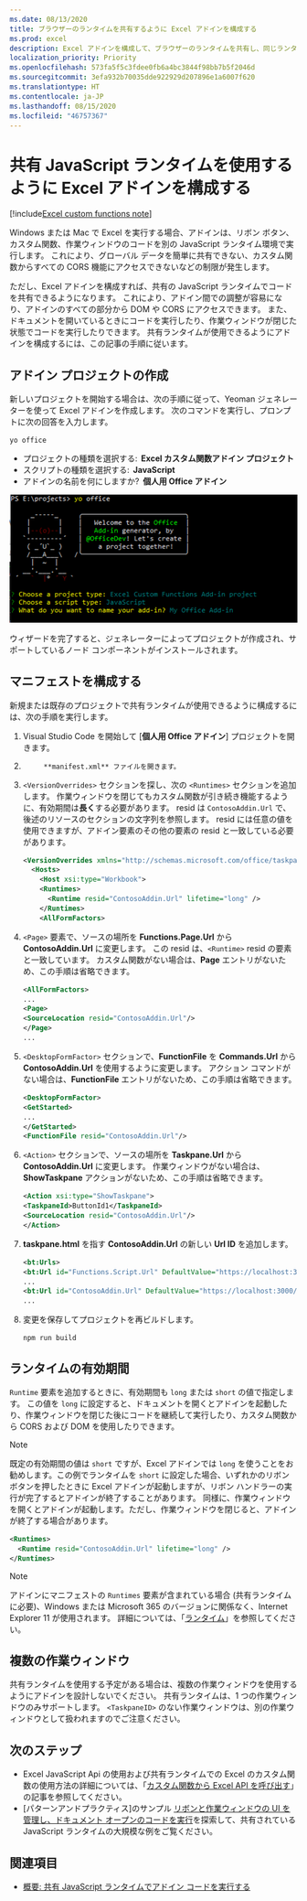 ```yaml
---
ms.date: 08/13/2020
title: ブラウザーのランタイムを共有するように Excel アドインを構成する
ms.prod: excel
description: Excel アドインを構成して、ブラウザーのランタイムを共有し、同じランタイムでリボン、作業ウィンドウ、カスタム関数のコードを実行できるようにします。
localization_priority: Priority
ms.openlocfilehash: 573fa5f5c3fdee0fb6a4bc3844f98bb7b5f2046d
ms.sourcegitcommit: 3efa932b70035dde922929d207896e1a6007f620
ms.translationtype: HT
ms.contentlocale: ja-JP
ms.lasthandoff: 08/15/2020
ms.locfileid: "46757367"
---
```

# <a name="configure-your-excel-add-in-to-use-a-shared-javascript-runtime"></a>共有 JavaScript ランタイムを使用するように Excel アドインを構成する

[!include[Excel custom functions note](../includes/excel-custom-functions-note.md)]

Windows または Mac で Excel を実行する場合、アドインは、リボン ボタン、カスタム関数、作業ウィンドウのコードを別の JavaScript ランタイム環境で実行します。 これにより、グローバル データを簡単に共有できない、カスタム関数からすべての CORS 機能にアクセスできないなどの制限が発生します。

ただし、Excel アドインを構成すれば、共有の JavaScript ランタイムでコードを共有できるようになります。 これにより、アドイン間での調整が容易になり、アドインのすべての部分から DOM や CORS にアクセスできます。 また、ドキュメントを開いているときにコードを実行したり、作業ウィンドウが閉じた状態でコードを実行したりできます。 共有ランタイムが使用できるようにアドインを構成するには、この記事の手順に従います。

## <a name="create-the-add-in-project"></a>アドイン プロジェクトの作成

新しいプロジェクトを開始する場合は、次の手順に従って、Yeoman ジェネレーターを使って Excel アドインを作成します。 次のコマンドを実行し、プロンプトに次の回答を入力します。

```command line
yo office
```

- プロジェクトの種類を選択する:  **Excel カスタム関数アドイン プロジェクト**
- スクリプトの種類を選択する:  **JavaScript**
- アドインの名前を何にしますか?  **個人用 Office アドイン**

![アドイン プロジェクトを作成するための Office からのプロンプトへ応答するスクリーンショット。](../images/yo-office-excel-project.png)

ウィザードを完了すると、ジェネレーターによってプロジェクトが作成され、サポートしているノード コンポーネントがインストールされます。

## <a name="configure-the-manifest"></a>マニフェストを構成する

新規または既存のプロジェクトで共有ランタイムが使用できるように構成するには、次の手順を実行します。

1. Visual Studio Code を開始して [**個人用 Office アドイン**] プロジェクトを開きます。
2. 
            **manifest.xml** ファイルを開きます。
3. `<VersionOverrides>` セクションを探し、次の `<Runtimes>` セクションを追加します。 作業ウィンドウを閉じてもカスタム関数が引き続き機能するように、有効期間は**長く**する必要があります。 resid は `ContosoAddin.Url` で、後述のリソースのセクションの文字列を参照します。 resid には任意の値を使用できますが、アドイン要素のその他の要素の resid と一致している必要があります。

   ```xml
   <VersionOverrides xmlns="http://schemas.microsoft.com/office/taskpaneappversionoverrides" xsi:type="VersionOverridesV1_0">
     <Hosts>
       <Host xsi:type="Workbook">
       <Runtimes>
         <Runtime resid="ContosoAddin.Url" lifetime="long" />
       </Runtimes>
       <AllFormFactors>
   ```

4. `<Page>` 要素で、ソースの場所を **Functions.Page.Url** から **ContosoAddin.Url** に変更します。 この resid は、`<Runtime>` resid の要素と一致しています。 カスタム関数がない場合は、**Page** エントリがないため、この手順は省略できます。

   ```xml
   <AllFormFactors>
   ...
   <Page>
   <SourceLocation resid="ContosoAddin.Url"/>
   </Page>
   ...
   ```

5. `<DesktopFormFactor>` セクションで、**FunctionFile** を **Commands.Url** から **ContosoAddin.Url** を使用するように変更します。 アクション コマンドがない場合は、**FunctionFile** エントリがないため、この手順は省略できます。

   ```xml
   <DesktopFormFactor>
   <GetStarted>
   ...
   </GetStarted>
   <FunctionFile resid="ContosoAddin.Url"/>
   ```

6. `<Action>` セクションで、ソースの場所を **Taskpane.Url** から **ContosoAddin.Url** に変更します。 作業ウィンドウがない場合は、**ShowTaskpane** アクションがないため、この手順は省略できます。

   ```xml
   <Action xsi:type="ShowTaskpane">
   <TaskpaneId>ButtonId1</TaskpaneId>
   <SourceLocation resid="ContosoAddin.Url"/>
   </Action>
   ```

7. **taskpane.html** を指す **ContosoAddin.Url** の新しい **Url ID** を追加します。

   ```xml
   <bt:Urls>
   <bt:Url id="Functions.Script.Url" DefaultValue="https://localhost:3000/dist/functions.js"/>
   ...
   <bt:Url id="ContosoAddin.Url" DefaultValue="https://localhost:3000/dist/taskpane.html"/>
   ...
   ```

8. 変更を保存してプロジェクトを再ビルドします。

   ```command line
   npm run build
   ```

## <a name="runtime-lifetime"></a>ランタイムの有効期間

`Runtime` 要素を追加するときに、有効期間も `long` または `short` の値で指定します。 この値を `long` に設定すると、ドキュメントを開くとアドインを起動したり、作業ウィンドウを閉じた後にコードを継続して実行したり、カスタム関数から CORS および DOM を使用したりできます。

>[!NOTE]
> 既定の有効期間の値は `short` ですが、Excel アドインでは `long` を使うことをお勧めします。この例でランタイムを `short` に設定した場合、いずれかのリボン ボタンを押したときに Excel アドインが起動しますが、リボン ハンドラーの実行が完了するとアドインが終了することがあります。 同様に、作業ウィンドウを開くとアドインが起動します。ただし、作業ウィンドウを閉じると、アドインが終了する場合があります。

```xml
<Runtimes>
  <Runtime resid="ContosoAddin.Url" lifetime="long" />
</Runtimes>
```

>[!NOTE]
> アドインにマニフェストの `Runtimes` 要素が含まれている場合 (共有ランタイムに必要)、Windows または Microsoft 365 のバージョンに関係なく、Internet Explorer 11 が使用されます。 詳細については、「[ランタイム](../reference/manifest/runtimes.md)」を参照してください。

## <a name="multiple-task-panes"></a>複数の作業ウィンドウ

共有ランタイムを使用する予定がある場合は、複数の作業ウィンドウを使用するようにアドインを設計しないでください。 共有ランタイムは、1 つの作業ウィンドウのみサポートします。 `<TaskpaneID>` のない作業ウィンドウは、別の作業ウィンドウとして扱われますのでご注意ください。

## <a name="next-steps"></a>次のステップ

- Excel JavaScript Api の使用および共有ランタイムでの Excel のカスタム関数の使用方法の詳細については、「[カスタム関数から Excel API を呼び出す](call-excel-apis-from-custom-function.md)」の記事を参照してください。
- [パターンアンドプラクティス]のサンプル [リボンと作業ウィンドウの UI を管理し、ドキュメント オープンのコードを実行](https://github.com/OfficeDev/PnP-OfficeAddins/tree/master/Samples/excel-shared-runtime-scenario)を探索して、共有されている JavaScript ランタイムの大規模な例をご覧ください。

## <a name="see-also"></a>関連項目

- [概要: 共有 JavaScript ランタイムでアドイン コードを実行する](custom-functions-shared-overview.md)
